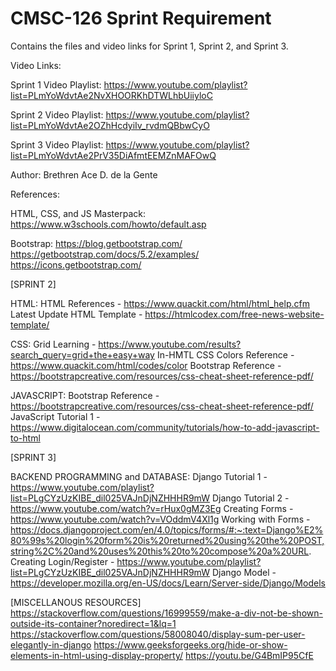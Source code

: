 # CMSC-126 Sprint Requirement
Contains the files and video links for Sprint 1, Sprint 2, and Sprint 3.



Video Links:

Sprint 1 Video Playlist: https://www.youtube.com/playlist?list=PLmYoWdvtAe2NvXHOORKhDTWLhbUiiyloC

Sprint 2 Video Playlist: https://www.youtube.com/playlist?list=PLmYoWdvtAe2OZhHcdyiIv_rvdmQBbwCyO

Sprint 3 Video Playlist: https://www.youtube.com/playlist?list=PLmYoWdvtAe2PrV35DiAfmtEEMZnMAFOwQ

Author: Brethren Ace D. de la Gente

References:

HTML, CSS, and JS Masterpack: https://www.w3schools.com/howto/default.asp

Bootstrap:	https://blog.getbootstrap.com/
		https://getbootstrap.com/docs/5.2/examples/
		https://icons.getbootstrap.com/

[SPRINT 2]

HTML:
HTML References					- https://www.quackit.com/html/html_help.cfm
Latest Update HTML Template		- https://htmlcodex.com/free-news-website-template/

CSS:
Grid Learning 					- https://www.youtube.com/results?search_query=grid+the+easy+way
In-HMTL CSS Colors Reference		- https://www.quackit.com/html/codes/color
Bootstrap Reference				- https://bootstrapcreative.com/resources/css-cheat-sheet-reference-pdf/

JAVASCRIPT:
Bootstrap Reference				- https://bootstrapcreative.com/resources/css-cheat-sheet-reference-pdf/
JavaScript Tutorial 1				- https://www.digitalocean.com/community/tutorials/how-to-add-javascript-to-html

[SPRINT 3]

BACKEND PROGRAMMING and DATABASE:
Django Tutorial 1				- https://www.youtube.com/playlist?list=PLgCYzUzKIBE_dil025VAJnDjNZHHHR9mW
Django Tutorial 2				- https://www.youtube.com/watch?v=rHux0gMZ3Eg
Creating Forms					- https://www.youtube.com/watch?v=VOddmV4Xl1g
Working with Forms				-https://docs.djangoproject.com/en/4.0/topics/forms/#:~:text=Django%E2%80%99s%20login%20form%20is%20returned%20using%20the%20POST,string%2C%20and%20uses%20this%20to%20compose%20a%20URL.
Creating Login/Register			- https://www.youtube.com/playlist?list=PLgCYzUzKIBE_dil025VAJnDjNZHHHR9mW
Django Model 					- https://developer.mozilla.org/en-US/docs/Learn/Server-side/Django/Models

[MISCELLANOUS RESOURCES]
https://stackoverflow.com/questions/16999559/make-a-div-not-be-shown-outside-its-container?noredirect=1&lq=1
https://stackoverflow.com/questions/58008040/display-sum-per-user-elegantly-in-django
https://www.geeksforgeeks.org/hide-or-show-elements-in-html-using-display-property/
https://youtu.be/G4BmIP95CfE
